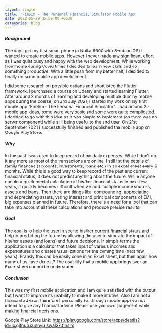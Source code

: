 ```yaml
---
layout: single
title: 'FinSim - The Personal Financial Simulator Mobile App'
date: 2022-05-29 15:59:00 +0530
categories: blog
---
```


##### Background

The day I got my first smart phone (a Noika 6600 with Symbian OS) I wanted to create mobile apps. However I never made any significant effort as I was quiet busy and happy with the web development. While working from home during Covid times I decided to learn new skills and do something productive. With a little push from my better half, I decided to finally do some mobile app development.

I did some research on possible options and shortlisted the Flutter framework. I purchased a course on Udemy and started learning Flutter. After around 2 months of learning and developing multiple dummy mobile apps during the course, on 3rd July 2021, I started my work on my first mobile app "FinSim - The Personal Financial Simulator". I had around 20 mobile app ideas, some were very basic and some were quite complicated. I decided to go with this idea as it was simple to implement (as there was no server component) while still being useful to the end user. On 21st September 2021 I successfully finished and published the mobile app on Google Play Store.

##### Why

In the past I was used to keep record of my daily expenses. While I don't do it any more as most of the transactions are online, I still list the details of family finances (accounts, investments, loans etc.) in an excel sheet every 6 months. While this is a good way to keep record of the past and current financial status, it does not predict anything about the future. While anyone can do a quick mental calculation of his/her financial status in next few years, it quickly becomes difficult when we add multiple income sources, assets and loans. Then there are things like: compounding, appreciating and depreciating assets, varing interest and principal components of EMI, big expenses planned in future. Therefore, there is a need for a tool that can take into account all these calculations and produce precise results.

##### Goal

The goal is to help the user in seeing his/her current financial status and help in predicting the future by allowing the user to simulate the impact of his/her assets (and loans) and future decisions. In simple terms the application is a calculator that takes input of various incomes and expenditures and creates visualizations for the coming time (next few years). Frankly this can be easily done in an Excel sheet, but then again how many of us have done it? The usability that a mobile app brings over an Excel sheet cannot be understated.

##### Conclusion

This was my first mobile application and I am quite satisfied with the output but I want to improve its usability to make it more intutive. Also I am not a financial advisor, therefore I personally (or through mobile app) do not intend to give any financial advice. Please use you own judgement while making financial decisions.

Google Play Store Link: https://play.google.com/store/apps/details?id=io.github.sunnyjaiswal22.finsim
